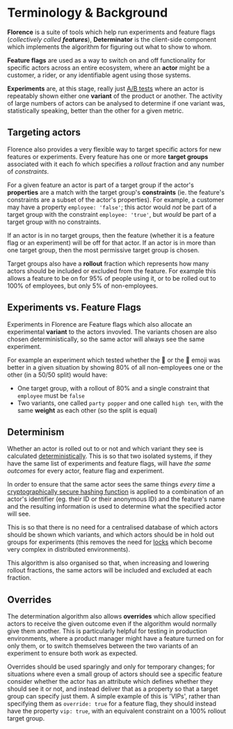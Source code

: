 # Terminology & Background

**Florence** is a suite of tools which help run experiments and feature flags (_collectively called **features**_), **Determinator** is the client-side component which implements the algorithm for figuring out what to show to whom.

**Feature flags** are used as a way to switch on and off functionality for specific actors across an entire ecosystem, where an **actor** might be a customer, a rider, or any identifiable agent using those systems.

**Experiments** are, at this stage, really just [A/B tests](https://en.wikipedia.org/wiki/A/B_testing) where an actor is repeatably shown either one **variant** of the product or another. The activity of large numbers of actors can be analysed to determine if one variant was, statistically speaking, better than the other for a given metric.

## Targeting actors

Florence also provides a very flexible way to target specific actors for new features or experiments. Every feature has one or more **target groups** associated with it each fo which specifies a _rollout_ fraction and any number of _constraints_.

For a given feature an actor is part of a target group if the actor's **properties** are a match with the target group's **constraints** (ie. the feature's constraints are a subset of the actor's properties). For example, a customer may have a property `employee: 'false'`; this actor would _not_ be part of a target group with the constraint `employee: 'true'`, but _would_ be part of a target group with no constraints.

If an actor is in no target groups, then the feature (whether it is a feature flag or an experiment) will be off for that actor. If an actor is in more than one target group, then the most permissive target group is chosen.

Target groups also have a **rollout** fraction which represents how many actors should be included or excluded from the feature. For example this allows a feature to be on for 95% of people using it, or to be rolled out to 100% of employees, but only 5% of non-employees.

## Experiments vs. Feature Flags

Experiments in Florence are Feature flags which also allocate an experimental **variant** to the actors invovled. The variants chosen are also chosen deterministically, so the same actor will always see the same experiment.

For example an experiment which tested whether the 🎉 or the 🙌 emoji was better in a given situation by showing 80% of all non-employees one or the other (in a 50/50 split) would have:

- One target group, with a rollout of 80% and a single constraint that `employee` must be `false`
- Two variants, one called `party popper` and one called `high ten`, with the same **weight** as each other (so the split is equal)

## Determinism

Whether an actor is rolled out to or not and which variant they see is calculated [deterministically](https://en.wikipedia.org/wiki/Deterministic_system). This is so that two isolated systems, if they have the same list of experiments and feature flags, will have _the same outcomes_ for every actor, feature flag and experiment.

In order to ensure that the same actor sees the same things _every time_ a [cryptographically secure hashing function](https://en.wikipedia.org/wiki/Cryptographic_hash_function) is applied to a combination of an actor's identifier (eg. their ID or their anonymous ID) and the feature's name and the resulting information is used to determine what the specified actor will see.

This is so that there is no need for a centralised database of which actors should be shown which variants, and which actors should be in hold out groups for experiments (this removes the need for [locks](https://en.wikipedia.org/wiki/Lock_%28computer_science%29) which become very complex in distributed environments).

This algorithm is also organised so that, when increasing and lowering rollout fractions, the same actors will be included and excluded at each fraction.

## Overrides

The determination algorithm also allows **overrides** which allow specified actors to receive the given outcome even if the algorithm would normally give them another. This is particularly helpful for testing in production environments, where a product manager might have a feature turned on for only them, or to switch themselves between the two variants of an experiment to ensure both work as expected.

Overrides should be used sparingly and only for temporary changes; for situations where even a small group of actors should see a specific feature consider whether the actor has an attribute which defines whether they should see it or not, and instead deliver that as a property so that a target group can specify just them. A simple example of this is 'VIPs', rather than specifying them as `override: true` for a feature flag, they should instead have the property `vip: true`, with an equivalent constraint on a 100% rollout target group.
